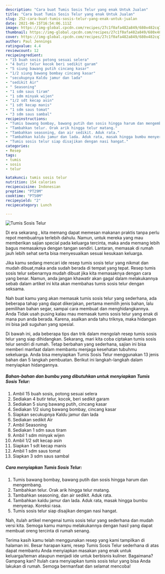```yaml
---
description: "Cara buat Tumis Sosis Telur yang enak Untuk Jualan"
title: "Cara buat Tumis Sosis Telur yang enak Untuk Jualan"
slug: 252-cara-buat-tumis-sosis-telur-yang-enak-untuk-jualan
date: 2021-06-15T16:54:06.111Z
image: https://img-global.cpcdn.com/recipes/27c1f0afa482a849/680x482cq70/tumis-sosis-telur-foto-resep-utama.jpg
thumbnail: https://img-global.cpcdn.com/recipes/27c1f0afa482a849/680x482cq70/tumis-sosis-telur-foto-resep-utama.jpg
cover: https://img-global.cpcdn.com/recipes/27c1f0afa482a849/680x482cq70/tumis-sosis-telur-foto-resep-utama.jpg
author: Paul Jennings
ratingvalue: 4.4
reviewcount: 12
recipeingredient:
- "15 buah sosis potong sesuai selera"
- "4 butir telur kocok beri sedikit garam"
- "5 siung bawang putih cincang kasar"
- "1/2 siung bawang bombay cincang kasar"
- "secukupnya Kaldu jamur dan lada"
- "sedikit Air"
- " Seasoning"
- "1 sdm saus tiram"
- "1 sdm minyak wijen"
- "1/2 sdt kecap asin"
- "1 sdt kecap manis"
- "1 sdm saus tomat"
- "3 sdm saus sambal"
recipeinstructions:
- "Tumis bawang bombay, bawang putih dan sosis hingga harum dan mengembang."
- "Tambahkan telur. Orak arik hingga telur matang."
- "Tambahkan seasoning, dan air sedikit. Aduk rata."
- "Tambahkan kaldu jamur dan lada. Aduk rata, masak hingga bumbu menyerap. Koreksi rasa."
- "Tumis sosis telur siap disajikan dengan nasi hangat."
categories:
- Resep
tags:
- tumis
- sosis
- telur

katakunci: tumis sosis telur 
nutrition: 154 calories
recipecuisine: Indonesian
preptime: "PT29M"
cooktime: "PT50M"
recipeyield: "2"
recipecategory: Lunch

---
```



![Tumis Sosis Telur](https://img-global.cpcdn.com/recipes/27c1f0afa482a849/680x482cq70/tumis-sosis-telur-foto-resep-utama.jpg)

Di era  sekarang , kita memang dapat memesan makanan praktis tanpa perlu repot membuatnya terlebih dahulu. Namun, untuk mereka yang mau memberikan sajian special pada keluarga tercinta, maka anda memang lebih bagus memasaknya dengan tangan sendiri. Lantaran, memasak di rumah jauh lebih sehat serta bisa menyesuaikan sesuai kesukaan keluarga.

Jika kamu sedang mencari ide resep tumis sosis telur yang nikmat dan mudah dibuat,maka anda sudah berada di tempat yang tepat. Resep tumis sosis telur  sebenarnya mudah dibuat jika kita memasaknya dengan cara yang benar. Namun, anda jangan khawatir akan gagal dalam melakukannya 
sebab dalam artikel ini kita akan membahas tumis sosis telur dengan seksama.  



Nah buat kamu yang akan memasak tumis sosis telur yang sederhana, ada beberapa tahap yang dapat dikerjakan, pertama memilih jenis bahan, lalu pemilihan bahan segar, sampai cara membuat dan menghidangkannya. Anda Tidak usah pusing kalau mau memasak tumis sosis telur yang enak di mana pun anda berada. Karena, asalkan anda  tahu triknya, maka hidangan ini bisa jadi suguhan yang spesial.

Di bawah ini, ada beberapa tips dan trik dalam mengolah resep tumis sosis telur yang siap dihidangkan. Sekarang, mari kita coba ciptakan tumis sosis telur sendiri di rumah. Tetap berbahan yang sederhana, sajian ini bisa memberi manfaat dalam membantu menjaga kesehatan tubuhmu sekeluarga. Anda bisa menyiapkan Tumis Sosis Telur menggunakan 13 jenis bahan dan 5 langkah pembuatan. Berikut ini langkah-langkah dalam menyiapkan hidangannya.

<!--inarticleads1-->

##### Bahan-bahan dan bumbu yang dibutuhkan untuk menyiapkan Tumis Sosis Telur:

1. Ambil 15 buah sosis, potong sesuai selera
1. Sediakan 4 butir telur, kocok, beri sedikit garam
1. Sediakan 5 siung bawang putih, cincang kasar
1. Sediakan 1/2 siung bawang bombay, cincang kasar
1. Siapkan secukupnya Kaldu jamur dan lada
1. Sediakan sedikit Air
1. Ambil  Seasoning
1. Sediakan 1 sdm saus tiram
1. Ambil 1 sdm minyak wijen
1. Ambil 1/2 sdt kecap asin
1. Siapkan 1 sdt kecap manis
1. Ambil 1 sdm saus tomat
1. Siapkan 3 sdm saus sambal




<!--inarticleads2-->

##### Cara menyiapkan Tumis Sosis Telur:

1. Tumis bawang bombay, bawang putih dan sosis hingga harum dan mengembang.
1. Tambahkan telur. Orak arik hingga telur matang.
1. Tambahkan seasoning, dan air sedikit. Aduk rata.
1. Tambahkan kaldu jamur dan lada. Aduk rata, masak hingga bumbu menyerap. Koreksi rasa.
1. Tumis sosis telur siap disajikan dengan nasi hangat.




Nah, itulah artikel mengenai  tumis sosis telur  yang sederhana dan mudah versi kita. Semoga kamu mampu melakukannya dengan hasil yang dapat membuat oreng tercinta di rumah senang. 

Terima kasih kamu telah menggunakan resep yang kami tampilkan di halaman ini. Besar harapan kami, resep  Tumis Sosis Telur sederhana di atas dapat membantu Anda menyiapkan masakan yang enak untuk keluarga/teman ataupun menjadi ide untuk berbisnis kuliner. Bagaimana? Gampang kan? Itulah cara menyiapkan tumis sosis telur yang bisa Anda lakukan di rumah. Semoga bermanfaat dan selamat mencoba!

